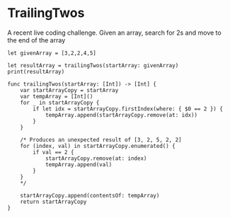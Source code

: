 # TrailingTwos
  A recent live coding challenge. Given an array, search for 2s and move to the end of the array

    let givenArray = [3,2,2,4,5]

    let resultArray = trailingTwos(startArray: givenArray)
    print(resultArray)

    func trailingTwos(startArray: [Int]) -> [Int] {
        var startArrayCopy = startArray
        var tempArray = [Int]()
        for _ in startArrayCopy {
            if let idx = startArrayCopy.firstIndex(where: { $0 == 2 }) {
                tempArray.append(startArrayCopy.remove(at: idx))
            }
        }
        
        /* Produces an unexpected result of [3, 2, 5, 2, 2]
        for (index, val) in startArrayCopy.enumerated() {
            if val == 2 {
                startArrayCopy.remove(at: index)
                tempArray.append(val)
            }
        }
        */
        
        startArrayCopy.append(contentsOf: tempArray)
        return startArrayCopy
    }
